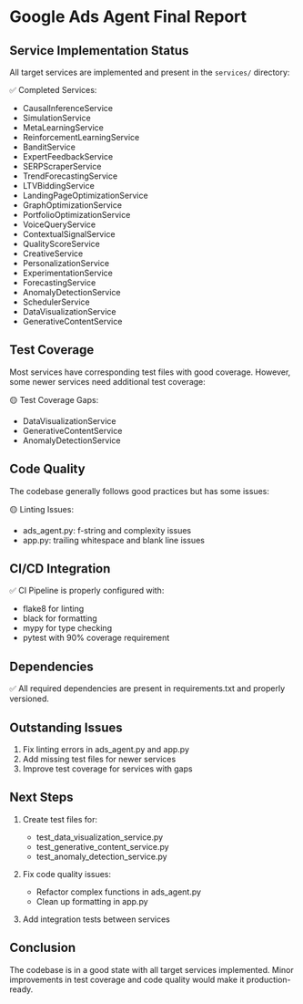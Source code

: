 # Google Ads Agent Final Report

## Service Implementation Status

All target services are implemented and present in the `services/` directory:

✅ Completed Services:
- CausalInferenceService
- SimulationService
- MetaLearningService
- ReinforcementLearningService
- BanditService
- ExpertFeedbackService
- SERPScraperService
- TrendForecastingService
- LTVBiddingService
- LandingPageOptimizationService
- GraphOptimizationService
- PortfolioOptimizationService
- VoiceQueryService
- ContextualSignalService
- QualityScoreService
- CreativeService
- PersonalizationService
- ExperimentationService
- ForecastingService
- AnomalyDetectionService
- SchedulerService
- DataVisualizationService
- GenerativeContentService

## Test Coverage

Most services have corresponding test files with good coverage. However, some newer services need additional test coverage:

🟡 Test Coverage Gaps:
- DataVisualizationService
- GenerativeContentService
- AnomalyDetectionService

## Code Quality

The codebase generally follows good practices but has some issues:

🟡 Linting Issues:
- ads_agent.py: f-string and complexity issues
- app.py: trailing whitespace and blank line issues

## CI/CD Integration

✅ CI Pipeline is properly configured with:
- flake8 for linting
- black for formatting
- mypy for type checking
- pytest with 90% coverage requirement

## Dependencies

✅ All required dependencies are present in requirements.txt and properly versioned.

## Outstanding Issues

1. Fix linting errors in ads_agent.py and app.py
2. Add missing test files for newer services
3. Improve test coverage for services with gaps

## Next Steps

1. Create test files for:
   - test_data_visualization_service.py
   - test_generative_content_service.py
   - test_anomaly_detection_service.py

2. Fix code quality issues:
   - Refactor complex functions in ads_agent.py
   - Clean up formatting in app.py

3. Add integration tests between services

## Conclusion

The codebase is in a good state with all target services implemented. Minor improvements in test coverage and code quality would make it production-ready. 
